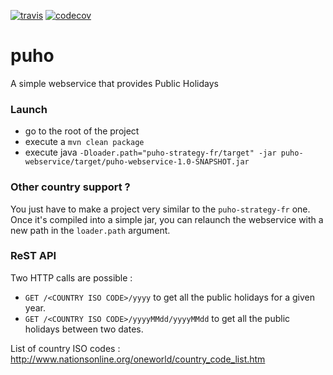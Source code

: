 [![travis](https://travis-ci.org/awillemant/puho.svg?branch=master)](https://travis-ci.org/awillemant/puho)
[![codecov](https://codecov.io/gh/awillemant/puho/branch/master/graph/badge.svg)](https://codecov.io/gh/awillemant/puho)
# puho
A simple webservice that provides Public Holidays


### Launch
- go to the root of the project
- execute a `mvn clean package`
- execute java `-Dloader.path="puho-strategy-fr/target" -jar puho-webservice/target/puho-webservice-1.0-SNAPSHOT.jar`

### Other country support ?
You just have to make a project very similar to the `puho-strategy-fr` one. Once it's compiled into a simple jar, you can relaunch the webservice with a new path in the `loader.path` argument.

### ReST API
Two HTTP calls are possible :
- `GET /<COUNTRY ISO CODE>/yyyy` to get all the public holidays for a given year.
- `GET /<COUNTRY ISO CODE>/yyyyMMdd/yyyyMMdd` to get all the public holidays between two dates.

List of country ISO codes : http://www.nationsonline.org/oneworld/country_code_list.htm
